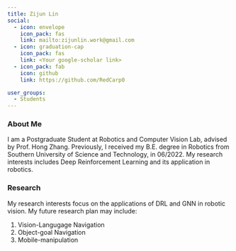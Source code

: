 ```yaml
---
title: Zijun Lin
social:
  - icon: envelope 
    icon_pack: fas
    link: mailto:zijunlin.work@gmail.com
  - icon: graduation-cap 
    icon_pack: fas
    link: <Your google-scholar link>
  - icon_pack: fab
    icon: github
    link: https://github.com/RedCarp0

user_groups:
  - Students
---
```

### About Me
I am a Postgraduate Student at Robotics and Computer Vision Lab, advised by Prof. Hong Zhang. Previously, I received my B.E. degree in Robotics from Southern University of Science and Technology, in 06/2022. My research interests includes Deep Reinforcement Learning and its application in robotics.

### Research
My research interests focus on the applications of DRL and GNN in robotic vision. My future research plan may include:
1. Vision-Langugage Navigation
2. Object-goal Navigation
3. Mobile-manipulation

